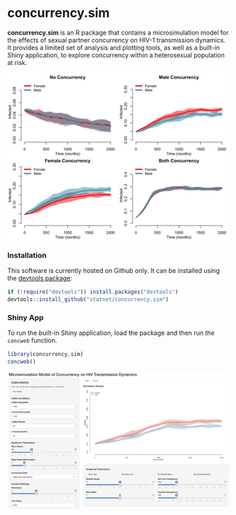 # concurrency.sim

**concurrency.sim** is an R package that contains a microsimulation model for the effects of sexual partner concurrency on HIV-1 transmission dynamics. It provides a limited set of analysis and plotting tools, as well as a built-in Shiny application, to explore concurrency within a heterosexual population at risk.

<img src="https://github.com/statnet/concurrency.sim/raw/master/inst/ConcEx.png">

### Installation
This software is currently hosted on Github only. It can be installed using the <a href="https://github.com/hadley/devtools" target="_blank">devtools package</a>:
```r
if (!require("devtools")) install.packages("devtools")
devtools::install_github("statnet/concurrency.sim")
```

### Shiny App
To run the built-in Shiny application, load the package and then run the `concweb` function.
```r
library(concurrency.sim)
concweb()
```
<img src="https://github.com/statnet/concurrency.sim/raw/master/inst/ShinySS.png">
